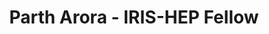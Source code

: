 ---
layout: fellow
pagetype: fellow
permalink: /fellows/parth-07.html
fellow-name: Parth Arora
title: Parth Arora - IRIS-HEP Fellow
active: false
dates:
  start: 2021-11-21
  end: 2022-05-21
photo: /assets/images/team/Parth-Arora.jpg
institution: University School of Information, Communication and Technology, GGSIPU,
  New Delhi, India
e-mail: partharora99160808@gmail.com
project_title: Add support for custom types in Clad with a focus on the Softsusy library.
project_goal: >
  User-defined types in C++ helps to make code more readable and maintainable. Many
  user-defined programs and almost every major library uses user-defined types. Thus
  it is very crucial for clad to support differentiating user-defined types. The first
  goal of the project is to add support for differentiating user-defined types in
  clad. Clad currently also does not support many C++ syntaxes. Many of these are
  essential and are very well used in day-to-day programming such as break and continue
  statements. The second goal of the project is to battle test clad on Eigen and softsusy
  library codebases to find and add support for most of the missing syntax as well
  as to improve support for differentiating function calls.
mentors:
- Vassil Vassilev (Princeton University)
- David Lange (Princeton University)
proposal: /assets/pdf/Fellow-Parth-Arora-Proposal.pdf
presentations:
current_status:
github-username: parth-07

linkedin-profile: https://www.linkedin.com/in/parth-r07/
---